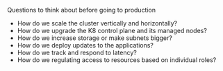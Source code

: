 Questions to think about before going to production

* How do we scale the cluster vertically and horizontally?
* How do we upgrade the K8 control plane and its managed nodes?
* How do we increase storage or make subnets bigger?
* How do we deploy updates to the applications?
* How do we track and respond to latency?
* How do we regulating access to resources based on individual roles?
